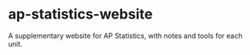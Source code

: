 # ap-statistics-website
A supplementary website for AP Statistics, with notes and tools for each unit.
